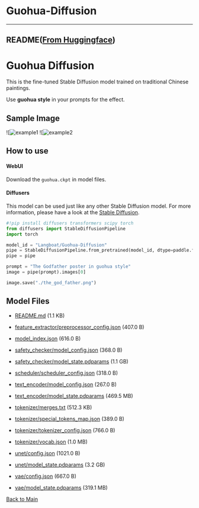 
# Guohua-Diffusion
---


## README([From Huggingface](https://huggingface.co/Langboat/Guohua-Diffusion))


# Guohua Diffusion
This is the fine-tuned Stable Diffusion model trained on traditional Chinese paintings.

Use **guohua style** in your prompts for the effect.

## Sample Image
![![example1](https://huggingface.co/Langboat/Guohua-Diffusion/resolve/main/Untitled-1.jpg)
![![example2](https://huggingface.co/Langboat/Guohua-Diffusion/resolve/main/Untitled-3.jpg)

## How to use
#### WebUI
Download the `guohua.ckpt` in model files.
#### Diffusers

This model can be used just like any other Stable Diffusion model. For more information,
please have a look at the [Stable Diffusion](https://huggingface.co/docs/diffusers/api/pipelines/stable_diffusion).

```python
#!pip install diffusers transformers scipy torch
from diffusers import StableDiffusionPipeline
import torch

model_id = "Langboat/Guohua-Diffusion"
pipe = StableDiffusionPipeline.from_pretrained(model_id, dtype=paddle.float16)
pipe = pipe

prompt = "The Godfather poster in guohua style"
image = pipe(prompt).images[0]

image.save("./the_god_father.png")
```




## Model Files

- [README.md](https://paddlenlp.bj.bcebos.com/models/community/Langboat/Guohua-Diffusion/README.md) (1.1 KB)

- [feature_extractor/preprocessor_config.json](https://paddlenlp.bj.bcebos.com/models/community/Langboat/Guohua-Diffusion/feature_extractor/preprocessor_config.json) (407.0 B)

- [model_index.json](https://paddlenlp.bj.bcebos.com/models/community/Langboat/Guohua-Diffusion/model_index.json) (616.0 B)

- [safety_checker/model_config.json](https://paddlenlp.bj.bcebos.com/models/community/Langboat/Guohua-Diffusion/safety_checker/model_config.json) (368.0 B)

- [safety_checker/model_state.pdparams](https://paddlenlp.bj.bcebos.com/models/community/Langboat/Guohua-Diffusion/safety_checker/model_state.pdparams) (1.1 GB)

- [scheduler/scheduler_config.json](https://paddlenlp.bj.bcebos.com/models/community/Langboat/Guohua-Diffusion/scheduler/scheduler_config.json) (318.0 B)

- [text_encoder/model_config.json](https://paddlenlp.bj.bcebos.com/models/community/Langboat/Guohua-Diffusion/text_encoder/model_config.json) (267.0 B)

- [text_encoder/model_state.pdparams](https://paddlenlp.bj.bcebos.com/models/community/Langboat/Guohua-Diffusion/text_encoder/model_state.pdparams) (469.5 MB)

- [tokenizer/merges.txt](https://paddlenlp.bj.bcebos.com/models/community/Langboat/Guohua-Diffusion/tokenizer/merges.txt) (512.3 KB)

- [tokenizer/special_tokens_map.json](https://paddlenlp.bj.bcebos.com/models/community/Langboat/Guohua-Diffusion/tokenizer/special_tokens_map.json) (389.0 B)

- [tokenizer/tokenizer_config.json](https://paddlenlp.bj.bcebos.com/models/community/Langboat/Guohua-Diffusion/tokenizer/tokenizer_config.json) (766.0 B)

- [tokenizer/vocab.json](https://paddlenlp.bj.bcebos.com/models/community/Langboat/Guohua-Diffusion/tokenizer/vocab.json) (1.0 MB)

- [unet/config.json](https://paddlenlp.bj.bcebos.com/models/community/Langboat/Guohua-Diffusion/unet/config.json) (1021.0 B)

- [unet/model_state.pdparams](https://paddlenlp.bj.bcebos.com/models/community/Langboat/Guohua-Diffusion/unet/model_state.pdparams) (3.2 GB)

- [vae/config.json](https://paddlenlp.bj.bcebos.com/models/community/Langboat/Guohua-Diffusion/vae/config.json) (667.0 B)

- [vae/model_state.pdparams](https://paddlenlp.bj.bcebos.com/models/community/Langboat/Guohua-Diffusion/vae/model_state.pdparams) (319.1 MB)


[Back to Main](../../)